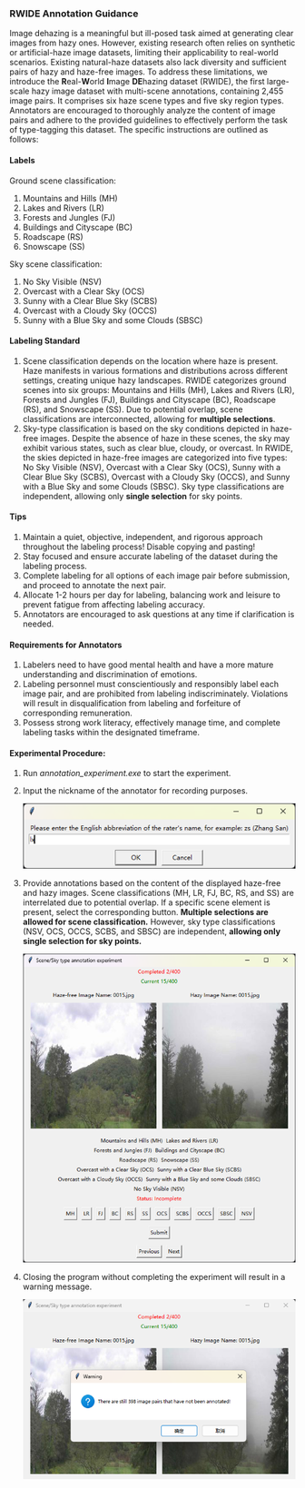 ### RWIDE Annotation Guidance

Image dehazing is a meaningful but ill-posed task aimed at generating clear images from hazy ones. However, existing research often relies on synthetic or artificial-haze image datasets, limiting their applicability to real-world scenarios. Existing natural-haze datasets also lack diversity and sufficient pairs of hazy and haze-free images. To address these limitations, we introduce the **R**eal-**W**orld **I**mage **DE**hazing dataset (RWIDE), the first large-scale hazy image dataset with multi-scene annotations, containing 2,455 image pairs. It comprises six haze scene types and five sky region types. Annotators are encouraged to thoroughly analyze the content of image pairs and adhere to the provided guidelines to effectively perform the task of type-tagging this dataset. The specific instructions are outlined as follows:

#### Labels

Ground scene classification:
1. Mountains and Hills (MH)
2. Lakes and Rivers (LR)
3. Forests and Jungles (FJ)
4. Buildings and Cityscape (BC)
5. Roadscape (RS)
6. Snowscape (SS)

Sky scene classification:

1. No Sky Visible (NSV)
2. Overcast with a Clear Sky (OCS)
3. Sunny with a Clear Blue Sky (SCBS)
4. Overcast with a Cloudy Sky (OCCS)
5. Sunny with a Blue Sky and some Clouds (SBSC)

#### Labeling Standard

1. Scene classification depends on the location where haze is present. Haze manifests in various formations and distributions across different settings, creating unique hazy landscapes. RWIDE categorizes ground scenes into six groups: Mountains and Hills (MH), Lakes and Rivers (LR), Forests and Jungles (FJ), Buildings and Cityscape (BC), Roadscape (RS), and Snowscape (SS). Due to potential overlap, scene classifications are interconnected, allowing for **multiple selections**.
2. Sky-type classification is based on the sky conditions depicted in haze-free images. Despite the absence of haze in these scenes, the sky may exhibit various states, such as clear blue, cloudy, or overcast. In RWIDE, the skies depicted in haze-free images are categorized into five types: No Sky Visible (NSV), Overcast with a Clear Sky (OCS), Sunny with a Clear Blue Sky (SCBS), Overcast with a Cloudy Sky (OCCS), and Sunny with a Blue Sky and some Clouds (SBSC). Sky type classifications are independent, allowing only **single selection** for sky points.

#### Tips

1. Maintain a quiet, objective, independent, and rigorous approach throughout the labeling process! Disable copying and pasting!
2. Stay focused and ensure accurate labeling of the dataset during the labeling process.
3. Complete labeling for all options of each image pair before submission, and proceed to annotate the next pair.
4. Allocate 1-2 hours per day for labeling, balancing work and leisure to prevent fatigue from affecting labeling accuracy.
5. Annotators are encouraged to ask questions at any time if clarification is needed.

#### Requirements for Annotators

1. Labelers need to have good mental health and have a more mature understanding and discrimination of emotions.
2. Labeling personnel must conscientiously and responsibly label each image pair, and are prohibited from labeling indiscriminately. Violations will result in disqualification from labeling and forfeiture of corresponding remuneration.
3. Possess strong work literacy, effectively manage time, and complete labeling tasks within the designated timeframe.

#### Experimental Procedure:

1. Run *annotation_experiment.exe* to start the experiment.

2. Input the nickname of the annotator for recording purposes.

   ![picture](imgs/1.png)

3. Provide annotations based on the content of the displayed haze-free and hazy images. Scene classifications (MH, LR, FJ, BC, RS, and SS) are interrelated due to potential overlap. If a specific scene element is present, select the corresponding button. **Multiple selections are allowed for scene classification.** However, sky type classifications (NSV, OCS, OCCS, SCBS, and SBSC) are independent, **allowing only single selection for sky points.**

   ![picture](imgs/2.png)

4. Closing the program without completing the experiment will result in a warning message.

   ![picture](imgs/3.png)